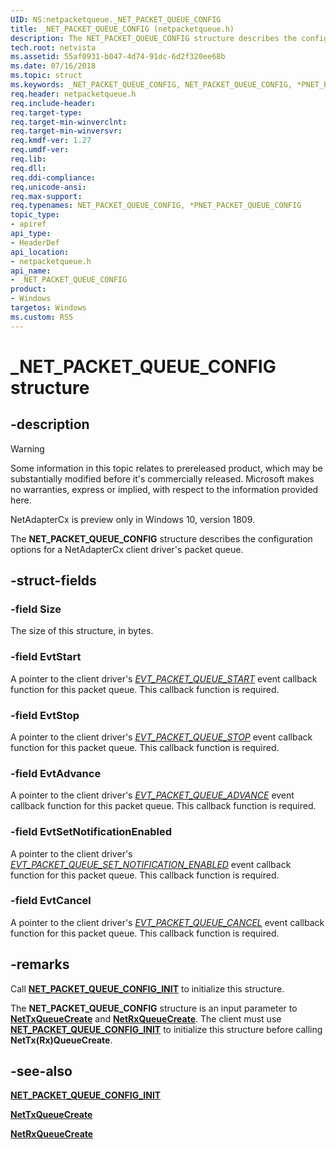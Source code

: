 ```yaml
---
UID: NS:netpacketqueue._NET_PACKET_QUEUE_CONFIG
title: _NET_PACKET_QUEUE_CONFIG (netpacketqueue.h)
description: The NET_PACKET_QUEUE_CONFIG structure describes the configuration options for a NetAdapterCx client driver's packet queue.
tech.root: netvista
ms.assetid: 55af0931-b047-4d74-91dc-6d2f320ee68b
ms.date: 07/16/2018
ms.topic: struct
ms.keywords: _NET_PACKET_QUEUE_CONFIG, NET_PACKET_QUEUE_CONFIG, *PNET_PACKET_QUEUE_CONFIG, 
req.header: netpacketqueue.h
req.include-header:
req.target-type:
req.target-min-winverclnt:
req.target-min-winversvr:
req.kmdf-ver: 1.27
req.umdf-ver:
req.lib:
req.dll:
req.ddi-compliance:
req.unicode-ansi:
req.max-support:
req.typenames: NET_PACKET_QUEUE_CONFIG, *PNET_PACKET_QUEUE_CONFIG
topic_type: 
- apiref
api_type: 
- HeaderDef
api_location: 
- netpacketqueue.h
api_name: 
- _NET_PACKET_QUEUE_CONFIG
product:
- Windows
targetos: Windows
ms.custom: RS5
---
```


# _NET_PACKET_QUEUE_CONFIG structure

## -description

> [!WARNING]
> Some information in this topic relates to prereleased product, which may be substantially modified before it's commercially released. Microsoft makes no warranties, express or implied, with respect to the information provided here.
>
> NetAdapterCx is preview only in Windows 10, version 1809.

The **NET_PACKET_QUEUE_CONFIG** structure describes the configuration options for a NetAdapterCx client driver's packet queue.

## -struct-fields

### -field Size

The size of this structure, in bytes.
 
### -field EvtStart

A pointer to the client driver's [*EVT_PACKET_QUEUE_START*](nc-netpacketqueue-evt_packet_queue_start.md) event callback function for this packet queue. This callback function is required.
 
### -field EvtStop

A pointer to the client driver's [*EVT_PACKET_QUEUE_STOP*](nc-netpacketqueue-evt_packet_queue_stop.md) event callback function for this packet queue. This callback function is required.
 
### -field EvtAdvance

A pointer to the client driver's [*EVT_PACKET_QUEUE_ADVANCE*](nc-netpacketqueue-evt_packet_queue_advance.md) event callback function for this packet queue. This callback function is required.
 
### -field EvtSetNotificationEnabled

A pointer to the client driver's [*EVT_PACKET_QUEUE_SET_NOTIFICATION_ENABLED*](nc-netpacketqueue-evt_packet_queue_set_notification_enabled.md) event callback function for this packet queue. This callback function is required.
 
### -field EvtCancel

A pointer to the client driver's [*EVT_PACKET_QUEUE_CANCEL*](nc-netpacketqueue-evt_packet_queue_cancel.md) event callback function for this packet queue. This callback function is required.

## -remarks

Call [**NET_PACKET_QUEUE_CONFIG_INIT**](nf-netpacketqueue-net_packet_queue_config_init.md) to initialize this structure.

The **NET_PACKET_QUEUE_CONFIG** structure is an input parameter to [**NetTxQueueCreate**](../nettxqueue/nf-nettxqueue-nettxqueuecreate.md) and [**NetRxQueueCreate**](../netrxqueue/nf-netrxqueue-netrxqueuecreate.md). The client must use [**NET_PACKET_QUEUE_CONFIG_INIT**](nf-netpacketqueue-net_packet_queue_config_init.md) to initialize this structure before calling **NetTx(Rx)QueueCreate**.

## -see-also

[**NET_PACKET_QUEUE_CONFIG_INIT**](nf-netpacketqueue-net_packet_queue_config_init.md)

[**NetTxQueueCreate**](../nettxqueue/nf-nettxqueue-nettxqueuecreate.md)

[**NetRxQueueCreate**](../netrxqueue/nf-netrxqueue-netrxqueuecreate.md)
